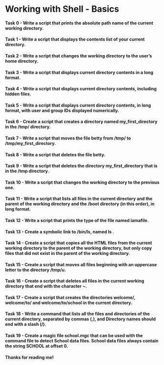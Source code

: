 # Working with Shell - Basics
#### Task 0 - Write a script that prints the absolute path name of the current working directory.
#### Task 1 - Write a script that displays the contents list of your current directory.
#### Task 2 - Write a script that changes the working directory to the user’s home directory.
#### Task 3 - Write a script that displays current directory contents in a long format.
#### Task 4 - Write a script that displays current directory contents, including hidden files.
#### Task 5 - Write a script that displays current directory contents, in long format, with user and group IDs displayed numerically.
#### Task 6 - Create a script that creates a directory named my_first_directory in the /tmp/ directory.
#### Task 7 - Write a script that moves the file betty from /tmp/ to /tmp/my_first_directory.
#### Task 8 - Write a script that deletes the file betty.
#### Task 9 - Write a script that deletes the directory my_first_directory that is in the /tmp directory.
#### Task 10 - Write a script that changes the working directory to the previous one.
#### Task 11 - Write a script that lists all files in the current directory and the parent of the working directory and the /boot directory (in this order), in long format.
#### Task 12 - Write a script that prints the type of the file named iamafile.
#### Task 13 - Create a symbolic link to /bin/ls, named __ls__ .
#### Task 14 - Create a script that copies all the HTML files from the current working directory to the parent of the working directory, but only copy files that did not exist in the parent of the working directory.
#### Task 15 - Create a script that moves all files beginning with an uppercase letter to the directory /tmp/u.

#### Task 16 - Create a script that deletes all files in the current working directory that end with the character ~.
#### Task 17 - Create a script that creates the directories welcome/, welcome/to/ and welcome/to/school in the current directory.
#### Task 18 - Write a command that lists all the files and directories of the current directory, separated by commas (,), and Directory names should end with a slash (/).
#### Task 19 - Create a magic file school.mgc that can be used with the command file to detect School data files. School data files always contain the string SCHOOL at offset 0.

#### Thanks for reading me!
